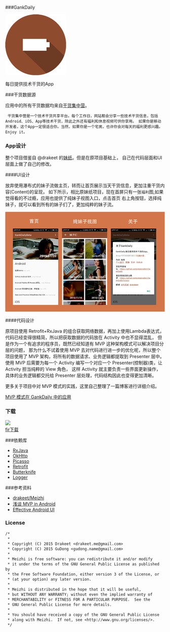 ###GankDaily

![icon](/app/src/main/res/mipmap-xxxhdpi/ic_launcher.png "")

每日提供技术干货的App

###干货数据源

应用中的所有干货数据均来自[干货集中营](http://gank.io/)。

` 干货集中营是一个技术干货共享平台。每个工作日，网站都会分享一些技术干货信息，包括Android、iOS、App等技术干货，除此之外还有福利和休息视频可供你享用。
如果你是移动开发者，这个App一定很适合你。当然，如果你是一个宅男，也许你会对每天的福利更感兴趣。Enjoy it。`

### App设计

整个项目借鉴自 @drakeet 的[妹纸](https://github.com/drakeet/Meizhi)。但是在原项目基础上，
自己在代码层面和UI层面上做了自己的修改。

####UI设计

放弃使用瀑布式的妹子流做主页，转而让首页展示当天干货信息，更加注重干货内容(Content)的呈现，
如下所示，相比原妹纸项目，现在首屏只有一张`福利`图,如果觉得看的不过瘾，应用也提供了纯妹子视图入口，点击首页
右上角按钮，选择纯妹子，就可以看到所有的妹子们了，更加纯粹的妹子流。

![gank_daily_introduce](/art/gank_introduce.png "")

####代码设计

原项目使用 Retrofit+RxJava 的组合获取网络数据，再加上使用Lambda表达式，代码已经变得很精简，所以把获取数据的代码放在 Activity 中也不显得混乱，
但是作为一个有追求的程序员，既然已经知道有 MVP 这种架构模式可以解决项目分层的问题，
那为什么不试着使用 MVP 去对代码进行进一步的优化呢，所以整个项目使用了 MVP 架构，将所有的数据请求、业务逻辑都提取到 Presenter 层中。
使用 MVP 后需要为每一个 Activity 编写一个对应一个 Presenter(控制器)类，让 Activity 担当纯粹的 View 角色，
这样 Activity 就主要负责一些界面更新操作，具体的业务逻辑都交托给 Presenter 层处理，代码结构因此也变得更加清晰。

更多关于项目中对 MVP 模式的实践，这里自己整理了一篇博客进行详细介绍。

[MVP 模式在 GankDaily 中的应用](http://maoruibin.github.io/technology/2015/11/23/gank_mvp_introduce.html)

### 下载 ###
<a href="https://play.google.com/store/apps/details?id=com.gudong.gankio" target="_blank"><img src="http://www.android.com/images/brand/get_it_on_play_logo_large.png"/></a>
<br>
[fir下载](http://fir.im/gankdaily)<br>


   
###依赖库   

* [RxJava](https://github.com/ReactiveX/RxJava) 
* [OkHttp](https://github.com/square/okhttp)
* [Picasso](https://github.com/square/picasso)
* [Retrofit](https://github.com/square/retrofit)
* [Butterknife](https://github.com/JakeWharton/butterknife)
* [Logger](https://github.com/orhanobut/logger)

###参考资料

* [drakeet/Meizhi](https://github.com/drakeet/Meizhi)
* [浅谈 MVP in Android](http://blog.csdn.net/lmj623565791/article/details/46596109)
* [Effective Android UI](https://github.com/pedrovgs/EffectiveAndroidUI)


### License

    /*
     *       
     * Copyright (C) 2015 Drakeet <drakeet.me@gmail.com>
     * Copyright (C) 2015 GuDong <gudong.name@gmail.com>
     *
     * Meizhi is free software: you can redistribute it and/or modify
     * it under the terms of the GNU General Public License as published by
     * the Free Software Foundation, either version 3 of the License, or
     * (at your option) any later version.
     *
     * Meizhi is distributed in the hope that it will be useful,
     * but WITHOUT ANY WARRANTY; without even the implied warranty of
     * MERCHANTABILITY or FITNESS FOR A PARTICULAR PURPOSE.  See the
     * GNU General Public License for more details.
     *
     * You should have received a copy of the GNU General Public License
     * along with Meizhi.  If not, see <http://www.gnu.org/licenses/>.
     */

